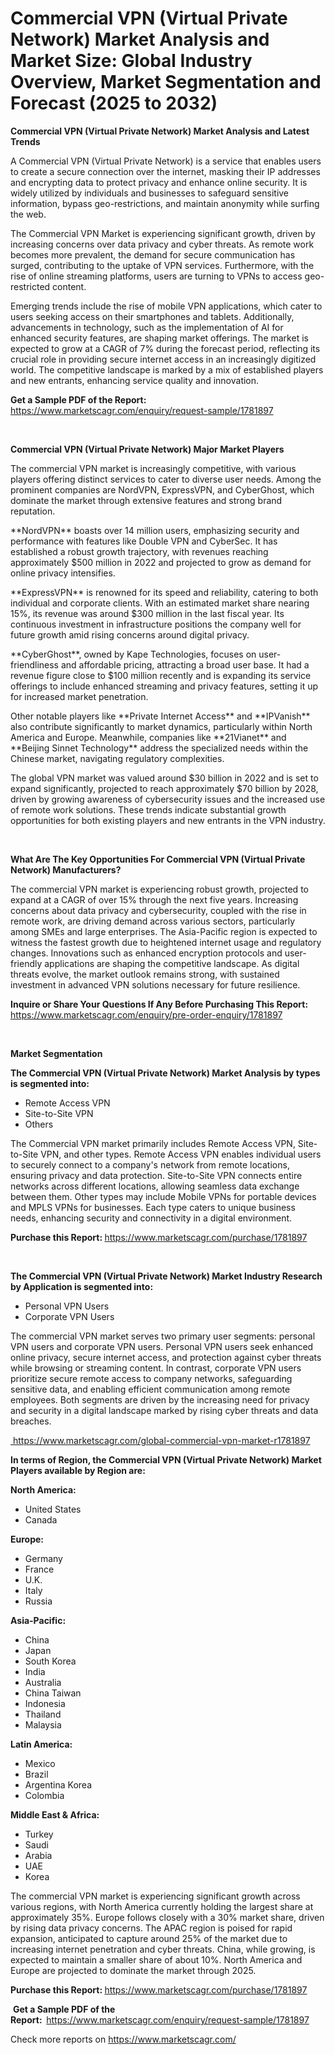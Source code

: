 <p><h1>Commercial VPN (Virtual Private Network) Market Analysis and Market Size: Global Industry Overview, Market Segmentation and Forecast (2025 to 2032)</h1></p><p><strong>Commercial VPN (Virtual Private Network) Market Analysis and Latest Trends</strong></p>
<p><p>A Commercial VPN (Virtual Private Network) is a service that enables users to create a secure connection over the internet, masking their IP addresses and encrypting data to protect privacy and enhance online security. It is widely utilized by individuals and businesses to safeguard sensitive information, bypass geo-restrictions, and maintain anonymity while surfing the web.</p><p>The Commercial VPN Market is experiencing significant growth, driven by increasing concerns over data privacy and cyber threats. As remote work becomes more prevalent, the demand for secure communication has surged, contributing to the uptake of VPN services. Furthermore, with the rise of online streaming platforms, users are turning to VPNs to access geo-restricted content.</p><p>Emerging trends include the rise of mobile VPN applications, which cater to users seeking access on their smartphones and tablets. Additionally, advancements in technology, such as the implementation of AI for enhanced security features, are shaping market offerings. The market is expected to grow at a CAGR of 7% during the forecast period, reflecting its crucial role in providing secure internet access in an increasingly digitized world. The competitive landscape is marked by a mix of established players and new entrants, enhancing service quality and innovation.</p></p>
<p><strong>Get a Sample PDF of the Report:&nbsp;</strong> <a href="https://www.marketscagr.com/enquiry/request-sample/1781897?utm_campaign=2648&utm_medium=2&utm_source=Github&utm_content=ia&utm_term=11032025&utm_id=commercial-vpn-virtual-private-network">https://www.marketscagr.com/enquiry/request-sample/1781897</a></p>
<p>&nbsp;</p>
<p><strong>Commercial VPN (Virtual Private Network) Major Market Players</strong></p>
<p><p>The commercial VPN market is increasingly competitive, with various players offering distinct services to cater to diverse user needs. Among the prominent companies are NordVPN, ExpressVPN, and CyberGhost, which dominate the market through extensive features and strong brand reputation.</p><p>**NordVPN** boasts over 14 million users, emphasizing security and performance with features like Double VPN and CyberSec. It has established a robust growth trajectory, with revenues reaching approximately $500 million in 2022 and projected to grow as demand for online privacy intensifies.</p><p>**ExpressVPN** is renowned for its speed and reliability, catering to both individual and corporate clients. With an estimated market share nearing 15%, its revenue was around $300 million in the last fiscal year. Its continuous investment in infrastructure positions the company well for future growth amid rising concerns around digital privacy.</p><p>**CyberGhost**, owned by Kape Technologies, focuses on user-friendliness and affordable pricing, attracting a broad user base. It had a revenue figure close to $100 million recently and is expanding its service offerings to include enhanced streaming and privacy features, setting it up for increased market penetration.</p><p>Other notable players like **Private Internet Access** and **IPVanish** also contribute significantly to market dynamics, particularly within North America and Europe. Meanwhile, companies like **21Vianet** and **Beijing Sinnet Technology** address the specialized needs within the Chinese market, navigating regulatory complexities.</p><p>The global VPN market was valued around $30 billion in 2022 and is set to expand significantly, projected to reach approximately $70 billion by 2028, driven by growing awareness of cybersecurity issues and the increased use of remote work solutions. These trends indicate substantial growth opportunities for both existing players and new entrants in the VPN industry.</p></p>
<p>&nbsp;</p>
<p><strong>What Are The Key Opportunities For Commercial VPN (Virtual Private Network) Manufacturers?</strong></p>
<p><p>The commercial VPN market is experiencing robust growth, projected to expand at a CAGR of over 15% through the next five years. Increasing concerns about data privacy and cybersecurity, coupled with the rise in remote work, are driving demand across various sectors, particularly among SMEs and large enterprises. The Asia-Pacific region is expected to witness the fastest growth due to heightened internet usage and regulatory changes. Innovations such as enhanced encryption protocols and user-friendly applications are shaping the competitive landscape. As digital threats evolve, the market outlook remains strong, with sustained investment in advanced VPN solutions necessary for future resilience.</p></p>
<p><strong>Inquire or Share Your Questions If Any Before Purchasing This Report:</strong> <a href="https://www.marketscagr.com/enquiry/pre-order-enquiry/1781897?utm_campaign=2648&utm_medium=2&utm_source=Github&utm_content=ia&utm_term=11032025&utm_id=commercial-vpn-virtual-private-network">https://www.marketscagr.com/enquiry/pre-order-enquiry/1781897</a></p>
<p>&nbsp;</p>
<p><strong>Market Segmentation</strong></p>
<p><strong>The Commercial VPN (Virtual Private Network) Market Analysis by types is segmented into:</strong></p>
<p><ul><li>Remote Access VPN</li><li>Site-to-Site VPN</li><li>Others</li></ul></p>
<p><p>The Commercial VPN market primarily includes Remote Access VPN, Site-to-Site VPN, and other types. Remote Access VPN enables individual users to securely connect to a company's network from remote locations, ensuring privacy and data protection. Site-to-Site VPN connects entire networks across different locations, allowing seamless data exchange between them. Other types may include Mobile VPNs for portable devices and MPLS VPNs for businesses. Each type caters to unique business needs, enhancing security and connectivity in a digital environment.</p></p>
<p><strong>Purchase this Report:&nbsp;</strong><a href="https://www.marketscagr.com/purchase/1781897?utm_campaign=2648&utm_medium=2&utm_source=Github&utm_content=ia&utm_term=11032025&utm_id=commercial-vpn-virtual-private-network">https://www.marketscagr.com/purchase/1781897</a></p>
<p>&nbsp;</p>
<p><strong>The Commercial VPN (Virtual Private Network) Market Industry Research by Application is segmented into:</strong></p>
<p><ul><li>Personal VPN Users</li><li>Corporate VPN Users</li></ul></p>
<p><p>The commercial VPN market serves two primary user segments: personal VPN users and corporate VPN users. Personal VPN users seek enhanced online privacy, secure internet access, and protection against cyber threats while browsing or streaming content. In contrast, corporate VPN users prioritize secure remote access to company networks, safeguarding sensitive data, and enabling efficient communication among remote employees. Both segments are driven by the increasing need for privacy and security in a digital landscape marked by rising cyber threats and data breaches.</p></p>
<p><a href="https://www.marketscagr.com/global-commercial-vpn-market-r1781897?utm_campaign=2648&utm_medium=2&utm_source=Github&utm_content=ia&utm_term=11032025&utm_id=commercial-vpn-virtual-private-network">&nbsp;https://www.marketscagr.com/global-commercial-vpn-market-r1781897</a></p>
<p><strong>In terms of Region, the Commercial VPN (Virtual Private Network) Market Players available by Region are:</strong></p>
<p>
    <p> <strong> North America: </strong>
        <ul>
            <li>United States</li>
            <li>Canada</li>
        </ul>
        </p> 
    <p> <strong> Europe: </strong>
        <ul>
            <li>Germany</li>
            <li>France</li>
            <li>U.K.</li>
            <li>Italy</li>
            <li>Russia</li>
        </ul>
        </p> 
    <p> <strong> Asia-Pacific: </strong>
        <ul>
            <li>China</li>
            <li>Japan</li>
            <li>South Korea</li>
            <li>India</li>
            <li>Australia</li>
            <li>China Taiwan</li>
            <li>Indonesia</li>
            <li>Thailand</li>
            <li>Malaysia</li>
        </ul>
        </p> 
    <p> <strong> Latin America: </strong>
        <ul>
            <li>Mexico</li>
            <li>Brazil</li>
            <li>Argentina Korea</li>
            <li>Colombia</li>
        </ul>
        </p> 
    <p> <strong> Middle East & Africa: </strong>
        <ul>
            <li>Turkey</li>
            <li>Saudi</li>
            <li>Arabia</li>
            <li>UAE</li>
            <li>Korea</li>
        </ul>
    </p>
    </p>
<p><p>The commercial VPN market is experiencing significant growth across various regions, with North America currently holding the largest share at approximately 35%. Europe follows closely with a 30% market share, driven by rising data privacy concerns. The APAC region is poised for rapid expansion, anticipated to capture around 25% of the market due to increasing internet penetration and cyber threats. China, while growing, is expected to maintain a smaller share of about 10%. North America and Europe are projected to dominate the market through 2025.</p></p>
<p><strong>Purchase this Report: </strong><a href="https://www.marketscagr.com/purchase/1781897?utm_campaign=2648&utm_medium=2&utm_source=Github&utm_content=ia&utm_term=11032025&utm_id=commercial-vpn-virtual-private-network">https://www.marketscagr.com/purchase/1781897</a></p>
<p>&nbsp;<strong>Get a Sample PDF of the Report:&nbsp;&nbsp;</strong><a href="https://www.marketscagr.com/enquiry/request-sample/1781897?utm_campaign=2648&utm_medium=2&utm_source=Github&utm_content=ia&utm_term=11032025&utm_id=commercial-vpn-virtual-private-network">https://www.marketscagr.com/enquiry/request-sample/1781897</a></p>
<p><strong></strong></p>
<p>Check more reports on <a href="https://www.marketscagr.com/?utm_campaign=2648&utm_medium=2&utm_source=Github&utm_content=ia&utm_term=11032025&utm_id=commercial-vpn-virtual-private-network">https://www.marketscagr.com/</a></p>